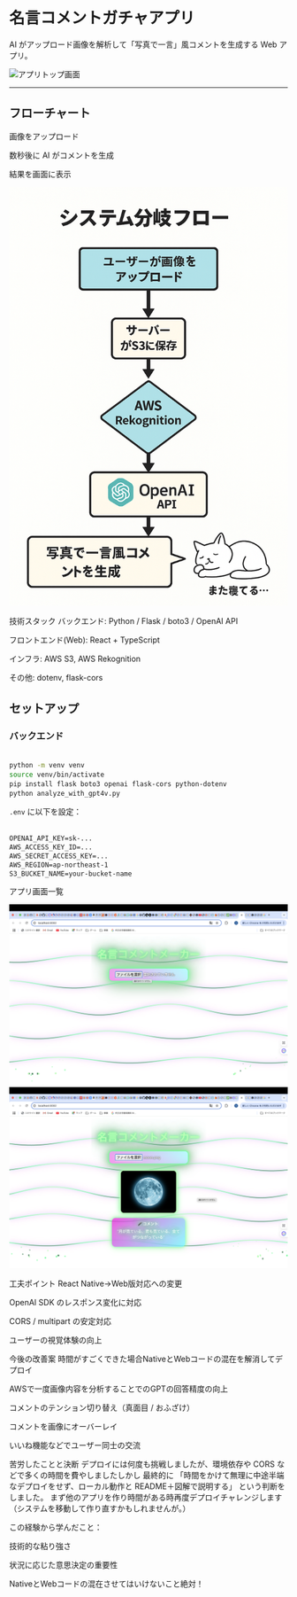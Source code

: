 # 名言コメントガチャアプリ
AI がアップロード画像を解析して「写真で一言」風コメントを生成する Web アプリ。

![アプリトップ画面](images/top_screenshot.png)

---

## フローチャート

画像をアップロード

数秒後に AI がコメントを生成

結果を画面に表示 

![手順画面](images/tezyunn_screenshot.png)


技術スタック
バックエンド: Python / Flask / boto3 / OpenAI API

フロントエンド(Web): React + TypeScript

インフラ: AWS S3, AWS Rekognition

その他: dotenv, flask-cors


## セットアップ

### バックエンド

```bash

python -m venv venv
source venv/bin/activate
pip install flask boto3 openai flask-cors python-dotenv
python analyze_with_gpt4v.py
```

`.env` に以下を設定：

```env

OPENAI_API_KEY=sk-...
AWS_ACCESS_KEY_ID=...
AWS_SECRET_ACCESS_KEY=...
AWS_REGION=ap-northeast-1
S3_BUCKET_NAME=your-bucket-name
```
アプリ画面一覧

![選択画面](images/senntaku_screenshot.png)
![結果画面](images/kekka_screenshot.png)

工夫ポイント
React Native→Web版対応への変更

OpenAI SDK のレスポンス変化に対応

CORS / multipart の安定対応

ユーザーの視覚体験の向上

今後の改善案
時間がすごくできた場合NativeとWebコードの混在を解消してデプロイ

AWSで一度画像内容を分析することでのGPTの回答精度の向上

コメントのテンション切り替え（真面目 / おふざけ）

コメントを画像にオーバーレイ

いいね機能などでユーザー同士の交流

苦労したことと決断
デプロイには何度も挑戦しましたが、環境依存や CORS などで多くの時間を費やしましたしかし
最終的に 「時間をかけて無理に中途半端なデプロイをせず、ローカル動作と README＋図解で説明する」 という判断をしました。
まず他のアプリを作り時間がある時再度デプロイチャレンジします（システムを移動して作り直すかもしれませんが。）

この経験から学んだこと：

技術的な粘り強さ

状況に応じた意思決定の重要性

NativeとWebコードの混在させてはいけないこと絶対！



